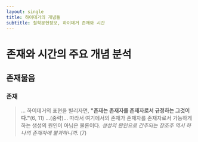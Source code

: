```yaml
---
layout: single
title: 하이데거의 개념들
subtitle: 철학문헌정보, 하이데거 존재와 시간
---
```

# 존재와 시간의 주요 개념 분석
## 존재물음
### 존재
> ... 하이데거의 표현을 빌리자면, **"존재는 존재자를 존재자로서 규정하는 그것이다."**(6, 11) ...(중략)... 따라서 여기에서의 존재가 존재자를 존재자로서 가능하게 하는 생성의 원인이 아님은 물론이다. *생성의 원인으로 간주되는 창조주 역시 하나의 존재자에 불과하니까.* (7)
